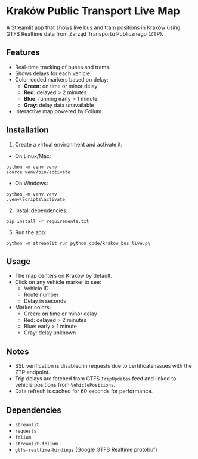# Kraków Public Transport Live Map

A Streamlit app that shows live bus and tram positions in Kraków using GTFS Realtime data from Zarząd Transportu Publicznego (ZTP).  

## Features

- Real-time tracking of buses and trams.
- Shows delays for each vehicle.
- Color-coded markers based on delay:
  - **Green**: on time or minor delay
  - **Red**: delayed > 2 minutes
  - **Blue**: running early > 1 minute
  - **Gray**: delay data unavailable
- Interactive map powered by Folium.

## Installation

1. Create a virtual environment and activate it:

- On Linux/Mac:
```
python -m venv venv
source venv/bin/activate
```

- On Windows:
```
python -m venv venv
.venv\Scripts\activate
```

2. Install dependencies:
```
pip install -r requirements.txt
```

5. Run the app:
```
python -m streamlit run python_code/krakow_bus_live.py
```

## Usage

- The map centers on Kraków by default.
- Click on any vehicle marker to see:
  - Vehicle ID
  - Route number
  - Delay in seconds
- Marker colors:
  - Green: on time or minor delay
  - Red: delayed > 2 minutes
  - Blue: early > 1 minute
  - Gray: delay unknown

## Notes

- SSL verification is disabled in requests due to certificate issues with the ZTP endpoint.
- Trip delays are fetched from GTFS `TripUpdates` feed and linked to vehicle positions from `VehiclePositions`.
- Data refresh is cached for 60 seconds for performance.

## Dependencies

- `streamlit`
- `requests`
- `folium`
- `streamlit-folium`
- `gtfs-realtime-bindings` (Google GTFS Realtime protobuf)